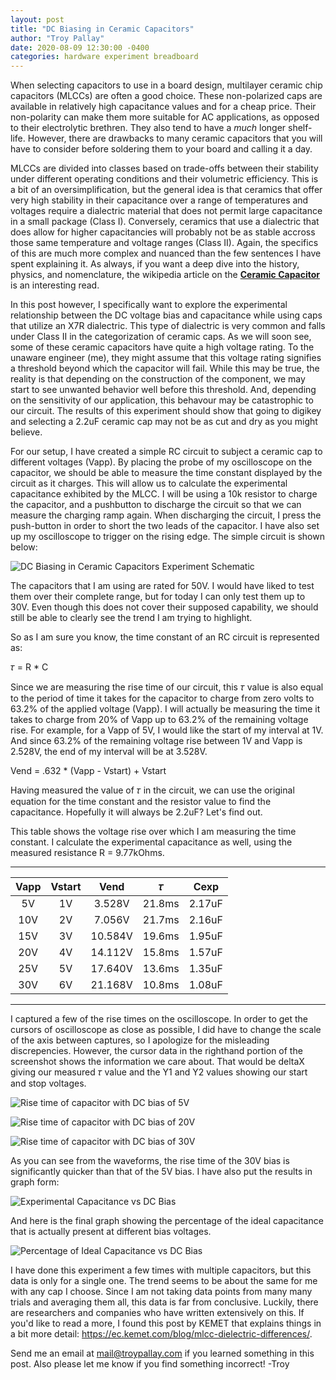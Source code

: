 ```yaml
---
layout: post
title: "DC Biasing in Ceramic Capacitors"
author: "Troy Pallay"
date: 2020-08-09 12:30:00 -0400
categories: hardware experiment breadboard
---
```


When selecting capacitors to use in a board design, multilayer ceramic chip capacitors (MLCCs) are often a good choice. These non-polarized caps are available in relatively high capacitance values and for a cheap price. Their non-polarity can make them more suitable for AC applications, as opposed to their electrolytic brethren. They also tend to have a *much* longer shelf-life. However, there are drawbacks to many ceramic capacitors that you will have to consider before soldering them to your board and calling it a day.

MLCCs are divided into classes based on trade-offs between their stability under different operating conditions and their volumetric efficiency. This is a bit of an oversimplification, but the general idea is that ceramics that offer very high stability in their capacitance over a range of temperatures and voltages require a dialectric material that does not permit large capacitance in a small package (Class I). Conversely, ceramics that use a dialectric that does allow for higher capacitancies will probably not be as stable accross those same temperature and voltage ranges (Class II). Again, the specifics of this are much more complex and nuanced than the few sentences I have spent explaining it. As always, if you want a deep dive into the history, physics, and nomenclature, the wikipedia article on the **[Ceramic Capacitor](https://en.wikipedia.org/wiki/Ceramic_capacitor)** is an interesting read.

In this post however, I specifically want to explore the experimental relationship between the DC voltage bias and capacitance while using caps that utilize an X7R dialectric. This type of dialectric is very common and falls under Class II in the categorization of ceramic caps. As we will soon see, some of these ceramic capacitors have quite a high voltage rating. To the unaware engineer (me), they might assume that this voltage rating signifies a threshold beyond which the capacitor will fail. While this may be true, the reality is that depending on the construction of the component, we may start to see unwanted behavior well before this threshold. And, depending on the sensitivity of our application, this behavour may be catastrophic to our circuit. The results of this experiment should show that going to digikey and selecting a 2.2uF ceramic cap may not be as cut and dry as you might believe.

For our setup, I have created a simple RC circuit to subject a ceramic cap to different voltages (Vapp). By placing the probe of my oscilloscope on the capacitor, we should be able to measure the time constant displayed by the circuit as it charges. This will allow us to calculate the experimental capacitance exhibited by the MLCC. I will be using a 10k resistor to charge the capacitor, and a pushbutton to discharge the circuit so that we can measure the charging ramp again. When discharging the circuit, I press the push-button in order to short the two leads of the capacitor. I have also set up my oscilloscope to trigger on the rising edge. The simple circuit is shown below:

![DC Biasing in Ceramic Capacitors Experiment Schematic](/assets/posts/dc-biasing-in-ceramic-capacitors-01.png)

The capacitors that I am using are rated for 50V. I would have liked to test them over their complete range, but for today I can only test them up to 30V. Even though this does not cover their supposed capability, we should still be able to clearly see the trend I am trying to highlight.

So as I am sure you know, the time constant of an RC circuit is represented as:

𝜏 = R * C

Since we are measuring the rise time of our circuit, this 𝜏 value is also equal to the period of time it takes for the capacitor to charge from zero volts to 63.2% of the applied voltage (Vapp). I will actually be measuring the time it takes to charge from 20% of Vapp up to 63.2% of the remaining voltage rise. For example, for a Vapp of 5V, I would like the start of my interval at 1V. And since 63.2% of the remaining voltage rise between 1V and Vapp is 2.528V, the end of my interval will be at 3.528V.

Vend = .632 * (Vapp - Vstart) + Vstart

Having measured the value of 𝜏 in the circuit, we can use the original equation for the time constant and the resistor value to find the capacitance. Hopefully it will always be 2.2uF? Let's find out.

This table shows the voltage rise over which I am measuring the time constant. I calculate the experimental capacitance as well, using the measured resistance R = 9.77kOhms.
<hr>

| Vapp | Vstart | Vend | 𝜏 | Cexp |
|:----:|:------:|:----:|:-:|:----:|
| 5V | 1V | 3.528V | 21.8ms | 2.17uF |
| 10V | 2V | 7.056V | 21.7ms | 2.16uF |
| 15V | 3V | 10.584V | 19.6ms | 1.95uF |
| 20V | 4V | 14.112V | 15.8ms | 1.57uF |
| 25V | 5V | 17.640V | 13.6ms | 1.35uF |
| 30V | 6V | 21.168V | 10.8ms | 1.08uF |

<hr>

I captured a few of the rise times on the oscilloscope. In order to get the cursors of oscilloscope as close as possible, I did have to change the scale of the axis between captures, so I apologize for the misleading discrepencies. However, the cursor data in the righthand portion of the screenshot shows the information we care about. That would be deltaX giving our measured 𝜏 value and the Y1 and Y2 values showing our start and stop voltages.

![Rise time of capacitor with DC bias of 5V](/assets/posts/dc-biasing-in-ceramic-capacitors-02.png)

![Rise time of capacitor with DC bias of 20V](/assets/posts/dc-biasing-in-ceramic-capacitors-03.png)

![Rise time of capacitor with DC bias of 30V](/assets/posts/dc-biasing-in-ceramic-capacitors-04.png)

As you can see from the waveforms, the rise time of the 30V bias is significantly quicker than that of the 5V bias. I have also put the results in graph form:

![Experimental Capacitance vs DC Bias](/assets/posts/dc-biasing-in-ceramic-capacitors-05.png)

And here is the final graph showing the percentage of the ideal capacitance that is actually present at different bias voltages.

![Percentage of Ideal Capacitance vs DC Bias](/assets/posts/dc-biasing-in-ceramic-capacitors-06.png)

I have done this experiment a few times with multiple capacitors, but this data is only for a single one. The trend seems to be about the same for me with any cap I choose. Since I am not taking data points from many many trials and averaging them all, this data is far from conclusive. Luckily, there are researchers and companies who have written extensively on this. If you'd like to read a more, I found this post by KEMET that explains things in a bit more detail: <https://ec.kemet.com/blog/mlcc-dielectric-differences/>.

Send me an email at mail@troypallay.com if you learned something in this post. Also please let me know if you find something incorrect!
-Troy

